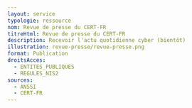 ```yaml
---
layout: service
typologie: ressource
nom: Revue de presse du CERT-FR
titreHtml: Revue de presse du CERT-FR
description: Recevoir l'actu quotidienne cyber (bientôt)
illustration: revue-presse/revue-presse.png
format: Publication
droitsAcces:
  - ENTITES_PUBLIQUES
  - REGULES_NIS2
sources:
  - ANSSI
  - CERT-FR
---
```

